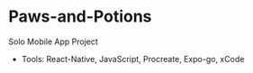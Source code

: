 # Paws-and-Potions
Solo Mobile App Project 

- Tools: React-Native, JavaScript, Procreate, Expo-go, xCode
